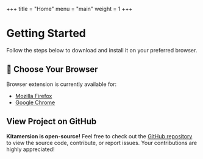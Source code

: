 +++
title = "Home"
menu = "main"
weight = 1
+++

# Getting Started

Follow the steps below to download and install it on your preferred browser.

## 🔧 Choose Your Browser

Browser extension is currently available for:

- [Mozilla Firefox](https://addons.mozilla.org/en-US/firefox/addon/kita-browser/)
- [Google Chrome](https://chromewebstore.google.com/detail/kita-browser/bfcnppooaljdcjdkcgdnlbggjoimlcgn)

## View Project on GitHub

**Kitamersion is open-source!** Feel free to check out the [GitHub repository](https://github.com/kitamersion) to view the source code, contribute, or report issues. Your contributions are highly appreciated!
